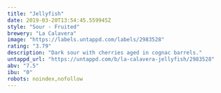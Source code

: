 ```yaml
---
title: "Jellyfish"
date: 2019-03-20T13:54:45.559945Z
style: "Sour - Fruited"
brewery: "La Calavera"
image: "https://labels.untappd.com/labels/2983528"
rating: "3.79"
description: "Dark sour with cherries aged in cognac barrels."
untappd_url: "https://untappd.com/b/la-calavera-jellyfish/2983528"
abv: "7.5"
ibu: "0"
robots: noindex,nofollow
---
```

